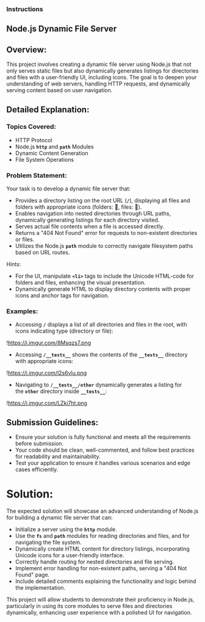 ### **Instructions**

## **Node.js Dynamic File Server**

## **Overview:**

This project involves creating a dynamic file server using Node.js that not only serves static files but also dynamically generates listings for directories and files with a user-friendly UI, including icons. The goal is to deepen your understanding of web servers, handling HTTP requests, and dynamically serving content based on user navigation.

## **Detailed Explanation:**

### **Topics Covered:**

- HTTP Protocol
- Node.js **`http`** and **`path`** Modules
- Dynamic Content Generation
- File System Operations

### **Problem Statement:**

Your task is to develop a dynamic file server that:

- Provides a directory listing on the root URL (**`/`**), displaying all files and folders with appropriate icons (folders: , files: ).
- Enables navigation into nested directories through URL paths, dynamically generating listings for each directory visited.
- Serves actual file contents when a file is accessed directly.
- Returns a "404 Not Found" error for requests to non-existent directories or files.
- Utilizes the Node.js **`path`** module to correctly navigate filesystem paths based on URL routes.

Hints:

- For the UI, manipulate **`<li>`** tags to include the Unicode HTML-code for folders and files, enhancing the visual presentation.
- Dynamically generate HTML to display directory contents with proper icons and anchor tags for navigation.

### **Examples:**

- Accessing **`/`** displays a list of all directories and files in the root, with icons indicating type (directory or file):

!https://i.imgur.com/8Msqzs7.png

- Accessing **`/__tests__`** shows the contents of the **`__tests__`** directory with appropriate icons:

!https://i.imgur.com/l2s6vlu.png

- Navigating to **`/__tests__/other`** dynamically generates a listing for the **`other`** directory inside **`__tests__`**:

!https://i.imgur.com/LZki7ht.png

## **Submission Guidelines:**

- Ensure your solution is fully functional and meets all the requirements before submission.
- Your code should be clean, well-commented, and follow best practices for readability and maintainability.
- Test your application to ensure it handles various scenarios and edge cases efficiently.

# **Solution:**

The expected solution will showcase an advanced understanding of Node.js for building a dynamic file server that can:

- Initialize a server using the **`http`** module.
- Use the **`fs`** and **`path`** modules for reading directories and files, and for navigating the file system.
- Dynamically create HTML content for directory listings, incorporating Unicode icons for a user-friendly interface.
- Correctly handle routing for nested directories and file serving.
- Implement error handling for non-existent paths, serving a "404 Not Found" page.
- Include detailed comments explaining the functionality and logic behind the implementation.

This project will allow students to demonstrate their proficiency in Node.js, particularly in using its core modules to serve files and directories dynamically, enhancing user experience with a polished UI for navigation.